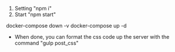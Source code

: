 1. Setting "npm i"
2. Start "npm start"

docker-compose down -v
docker-compose up -d


* When done, you can format the css code up the server with the command "gulp post_css"

